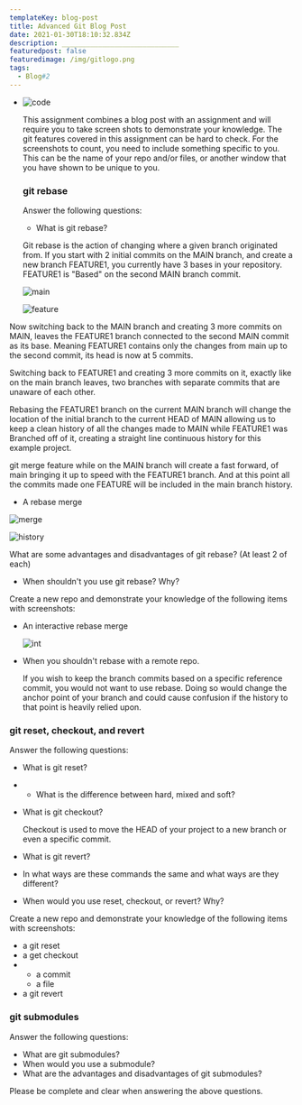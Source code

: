 ```yaml
---
templateKey: blog-post
title: Advanced Git Blog Post
date: 2021-01-30T18:10:32.834Z
description: _____________________________
featuredpost: false
featuredimage: /img/gitlogo.png
tags:
  - Blog#2
---
```

* ![code](/img/gitlogo.png "code")

  This assignment combines a blog post with an assignment and will require you to take screen shots to demonstrate your knowledge. The git features covered in this assignment can be hard to check. For the screenshots to count, you need to include something specific to you. This can be the name of your repo and/or files, or another window that you have shown to be unique to you.

  ### git rebase

  Answer the following questions:

  * What is git rebase?

  Git rebase is the action of changing where a given branch originated from. If you start with 2 initial commits on the MAIN branch, and create a new branch FEATURE1, you currently have 3 bases in your repository. FEATURE1 is "Based" on the second MAIN branch commit. 

  ![main](/img/2commitsmain.png "main")

  ![feature](/img/feature-3commts.png "feature")

Now switching back to the MAIN branch and creating 3 more commits on MAIN, leaves the FEATURE1 branch connected to the second MAIN commit as its base. Meaning FEATURE1 contains only the changes from main up to the second commit, its head is now at 5 commits. 

Switching back to FEATURE1 and creating 3 more commits on it, exactly like on the main branch leaves, two branches with separate commits that are unaware of each other. 

Rebasing the FEATURE1 branch on the current MAIN branch will change the location of the initial branch to the current HEAD of MAIN allowing us to keep a clean history of all the changes made to MAIN while FEATURE1 was Branched off of it, creating a straight line continuous history for this example project.

git merge feature while on the MAIN branch will create a fast forward, of main bringing it up to speed with the FEATURE1 branch. And at this point all the commits made one FEATURE will be included in the main branch history. 

* A rebase merge

![merge](/img/gitmergefeature.png "merge")

![history](/img/mainhistory1.png "history")

What are some advantages and disadvantages of git rebase? (At least 2 of each)

* When shouldn't you use git rebase? Why?

Create a new repo and demonstrate your knowledge of the following items with screenshots:

* An interactive rebase merge

  ![int](/img/interactivemerge.png "int")
* When you shouldn't rebase with a remote repo.

  If you wish to keep the branch commits based on a specific reference commit, you would not want to use rebase. Doing so would change the anchor point of your branch and could cause confusion if the history to that point is heavily relied upon.

### git reset, checkout, and revert

Answer the following questions:

* What is git reset?
* * What is the difference between hard, mixed and soft?
* What is git checkout?

  Checkout is used to move the HEAD  of your project to a new branch or even a specific commit. 
* What is git revert?
* In what ways are these commands the same and what ways are they different?
* When would you use reset, checkout, or revert? Why?

Create a new repo and demonstrate your knowledge of the following items with screenshots:

* a git reset
* a get checkout
* * a commit
  * a file
* a git revert

### git submodules

Answer the following questions:

* What are git submodules?
* When would you use a submodule?
* What are the advantages and disadvantages of git submodules?

Please be complete and clear when answering the above questions.